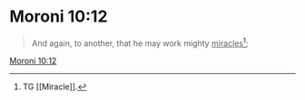 # Moroni 10:12

> And again, to another, that he may work mighty <u>miracles</u>[^a];

[Moroni 10:12](https://www.churchofjesuschrist.org/study/scriptures/bofm/moro/10?lang=eng&id=p12#p12)


[^a]: TG [[Miracle]].
